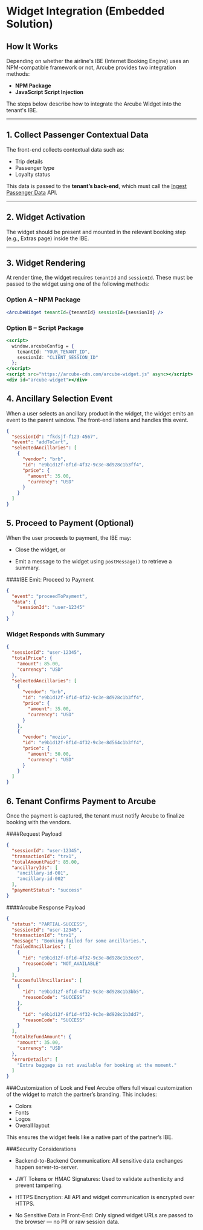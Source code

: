 # Widget Integration (Embedded Solution)

## How It Works

Depending on whether the airline's IBE (Internet Booking Engine) uses an NPM-compatible framework or not, Arcube provides two integration methods:

- **NPM Package**
- **JavaScript Script Injection**

The steps below describe how to integrate the Arcube Widget into the tenant's IBE.

---

## 1. Collect Passenger Contextual Data

The front-end collects contextual data such as:

- Trip details
- Passenger type
- Loyalty status

This data is passed to the **tenant’s back-end**, which must call the [Ingest Passenger Data](./essential-api-calls.md#61-ingest-passenger-data) API.

---

## 2. Widget Activation

The widget should be present and mounted in the relevant booking step (e.g., Extras page) inside the IBE.

---

## 3. Widget Rendering

At render time, the widget requires `tenantId` and `sessionId`. These must be passed to the widget using one of the following methods:

### Option A – NPM Package

```jsx
<ArcubeWidget tenantId={tenantId} sessionId={sessionId} />
```
### Option B – Script Package
```jsx
<script>
  window.arcubeConfig = {
    tenantId: "YOUR_TENANT_ID",
    sessionId: "CLIENT_SESSION_ID"
  };
</script>
<script src="https://arcube-cdn.com/arcube-widget.js" async></script>
<div id="arcube-widget"></div>
```
## 4. Ancillary Selection Event
When a user selects an ancillary product in the widget, the widget emits an event to the parent window. The front-end listens and handles this event.
```json 
{
  "sessionId": "fkdsjf-f123-4567",
  "event": "addToCart",
  "selectedAncillaries": [
    {
      "vendor": "brb",
      "id": "e9b1d12f-8f1d-4f32-9c3e-8d928c1b3ff4",
      "price": {
        "amount": 35.00,
        "currency": "USD"
      }
    }
  ]
}
```
## 5. Proceed to Payment (Optional)
When the user proceeds to payment, the IBE may:

- Close the widget, or

- Emit a message to the widget using ```postMessage()``` to retrieve a summary.

####IBE Emit: Proceed to Payment
```json 
{
  "event": "proceedToPayment",
  "data": {
    "sessionId": "user-12345"
  }
}
```
### Widget Responds with Summary
```json 
{
  "sessionId": "user-12345",
  "totalPrice": {
    "amount": 85.00,
    "currency": "USD"
  },
  "selectedAncillaries": [
    {
      "vendor": "brb",
      "id": "e9b1d12f-8f1d-4f32-9c3e-8d928c1b3ff4",
      "price": {
        "amount": 35.00,
        "currency": "USD"
      }
    },
    {
      "vendor": "mozio",
      "id": "e9b1d12f-8f1d-4f32-9c3e-8d564c1b3ff4",
      "price": {
        "amount": 50.00,
        "currency": "USD"
      }
    }
  ]
}
```
## 6. Tenant Confirms Payment to Arcube
Once the payment is captured, the tenant must notify Arcube to finalize booking with the vendors.

####Request Payload
```json 
{
  "sessionId": "user-12345",
  "transactionId": "trx1",
  "totalAmountPaid": 85.00,
  "ancillaryIds": [
    "ancillary-id-001",
    "ancillary-id-002"
  ],
  "paymentStatus": "success"
}
```
####Arcube Response Payload
```json 
{
  "status": "PARTIAL-SUCCESS",
  "sessionId": "user-12345",
  "transactionId": "trx1",
  "message": "Booking failed for some ancillaries.",
  "failedAncillaries": [
    {
      "id": "e9b1d12f-8f1d-4f32-9c3e-8d928c1b3cc6",
      "reasonCode": "NOT_AVAILABLE"
    }
  ],
  "succesfullAncillaries": [
    {
      "id": "e9b1d12f-8f1d-4f32-9c3e-8d928c1b3bb5",
      "reasonCode": "SUCCESS"
    },
    {
      "id": "e9b1d12f-8f1d-4f32-9c3e-8d928c1b3dd7",
      "reasonCode": "SUCCESS"
    }
  ],
  "totalRefundAmount": {
    "amount": 35.00,
    "currency": "USD"
  },
  "errorDetails": [
    "Extra baggage is not available for booking at the moment."
  ]
}
```
###Customization of Look and Feel
Arcube offers full visual customization of the widget to match the partner’s branding. This includes:

- Colors
- Fonts
- Logos
- Overall layout

This ensures the widget feels like a native part of the partner’s IBE.

###Security Considerations
- Backend-to-Backend Communication: All sensitive data exchanges happen server-to-server.

- JWT Tokens or HMAC Signatures: Used to validate authenticity and prevent tampering.

- HTTPS Encryption: All API and widget communication is encrypted over HTTPS.

- No Sensitive Data in Front-End: Only signed widget URLs are passed to the browser — no PII or raw session data.



